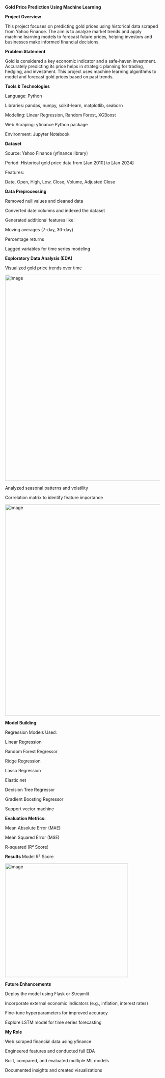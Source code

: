  **Gold Price Prediction Using Machine Learning**

 **Project Overview**

This project focuses on predicting gold prices using historical data scraped from Yahoo Finance. The aim is to analyze market trends and apply machine learning models to forecast future prices, helping investors and businesses make informed financial decisions.

**Problem Statement**

Gold is considered a key economic indicator and a safe-haven investment. Accurately predicting its price helps in strategic planning for trading, hedging, and investment. This project uses machine learning algorithms to model and forecast gold prices based on past trends.

**Tools & Technologies**

Language: Python

Libraries: pandas, numpy, scikit-learn, matplotlib, seaborn

Modeling: Linear Regression, Random Forest, XGBoost

Web Scraping: yfinance Python package

Environment: Jupyter Notebook

**Dataset**

Source: Yahoo Finance (yfinance library)

Period: Historical gold price data from [Jan 2010] to [Jan 2024]

Features:

Date, Open, High, Low, Close, Volume, Adjusted Close

**Data Preprocessing**

Removed null values and cleaned data

Converted date columns and indexed the dataset

Generated additional features like:

Moving averages (7-day, 30-day)

Percentage returns

Lagged variables for time series modeling

**Exploratory Data Analysis (EDA)**

Visualized gold price trends over time

<img width="1783" height="669" alt="image" src="https://github.com/user-attachments/assets/06399b8c-e2ab-4c00-bc77-2644144c8773" />

Analyzed seasonal patterns and volatility

Correlation matrix to identify feature importance

<img width="812" height="686" alt="image" src="https://github.com/user-attachments/assets/09b1234b-2e9b-4678-ac9b-40826364824a" />


**Model Building**

Regression Models Used:

Linear Regression

Random Forest Regressor

 Ridge Regression
 
 Lasso Regression
 
 Elastic net
 
 Decision Tree Regressor
 
 Gradient Boosting Regressor
 
 Support vector machine 


**Evaluation Metrics:**

Mean Absolute Error (MAE)

Mean Squared Error (MSE)

R-squared (R² Score)


**Results**
Model	R² Score	

<img width="400" height="369" alt="image" src="https://github.com/user-attachments/assets/eba05c16-7f21-4f58-a834-2f1cb30e708d" />


**Future Enhancements**

Deploy the model using Flask or Streamlit

Incorporate external economic indicators (e.g., inflation, interest rates)

Fine-tune hyperparameters for improved accuracy

Explore LSTM model for time series forecasting


**My Role**

Web scraped financial data using yfinance

Engineered features and conducted full EDA

Built, compared, and evaluated multiple ML models

Documented insights and created visualizations
